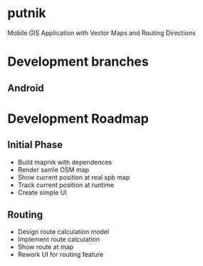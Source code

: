putnik
======
Mobile GIS Application with Vector Maps and Routing Directions

# Development branches
## Android

# Development Roadmap

## Initial Phase
* Build mapnik with dependences
* Render samle OSM map
* Show current position at real spb map
* Track current position at runtime
* Create simple UI

## Routing
* Design route calculation model
* Implement route calculation
* Show route at map
* Rework UI for routing feature
